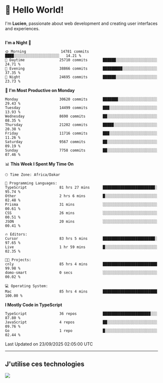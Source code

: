 # 👋 Hello World!

I'm **Lucien**, passionate about web development and creating user interfaces and experiences.

##

<!--START_SECTION:waka-->
**I'm a Night 🦉** 

```text
🌞 Morning                14781 commits       ████░░░░░░░░░░░░░░░░░░░░░   14.21 % 
🌆 Daytime                25710 commits       ██████░░░░░░░░░░░░░░░░░░░   24.71 % 
🌃 Evening                38866 commits       █████████░░░░░░░░░░░░░░░░   37.35 % 
🌙 Night                  24695 commits       ██████░░░░░░░░░░░░░░░░░░░   23.73 % 
```
📅 **I'm Most Productive on Monday** 

```text
Monday                   30620 commits       ███████░░░░░░░░░░░░░░░░░░   29.43 % 
Tuesday                  14499 commits       ███░░░░░░░░░░░░░░░░░░░░░░   13.93 % 
Wednesday                8690 commits        ██░░░░░░░░░░░░░░░░░░░░░░░   08.35 % 
Thursday                 21202 commits       █████░░░░░░░░░░░░░░░░░░░░   20.38 % 
Friday                   11716 commits       ███░░░░░░░░░░░░░░░░░░░░░░   11.26 % 
Saturday                 9567 commits        ██░░░░░░░░░░░░░░░░░░░░░░░   09.19 % 
Sunday                   7758 commits        ██░░░░░░░░░░░░░░░░░░░░░░░   07.46 % 
```


📊 **This Week I Spent My Time On** 

```text
🕑︎ Time Zone: Africa/Dakar

💬 Programming Languages: 
TypeScript               81 hrs 27 mins      ████████████████████████░   95.74 % 
Other                    2 hrs 6 mins        █░░░░░░░░░░░░░░░░░░░░░░░░   02.48 % 
Prisma                   31 mins             ░░░░░░░░░░░░░░░░░░░░░░░░░   00.61 % 
CSS                      26 mins             ░░░░░░░░░░░░░░░░░░░░░░░░░   00.51 % 
JSON                     20 mins             ░░░░░░░░░░░░░░░░░░░░░░░░░   00.41 % 

🔥 Editors: 
Cursor                   83 hrs 5 mins       ████████████████████████░   97.65 % 
Live                     1 hr 59 mins        █░░░░░░░░░░░░░░░░░░░░░░░░   02.35 % 

🐱‍💻 Projects: 
cnly                     85 hrs 4 mins       █████████████████████████   99.98 % 
domo-smart               0 secs              ░░░░░░░░░░░░░░░░░░░░░░░░░   00.02 % 

💻 Operating System: 
Mac                      85 hrs 4 mins       █████████████████████████   100.00 % 
```

**I Mostly Code in TypeScript** 

```text
TypeScript               36 repos            ██████████████████████░░░   87.80 % 
JavaScript               4 repos             ██░░░░░░░░░░░░░░░░░░░░░░░   09.76 % 
Go                       1 repo              █░░░░░░░░░░░░░░░░░░░░░░░░   02.44 % 
```




 Last Updated on 23/09/2025 02:05:00 UTC
<!--END_SECTION:waka-->
---

## J'utilise ces technologies

<p align="left">
  <a href="https://skillicons.dev">
    <img src="https://skillicons.dev/icons?i=ts,js,go,ruby,css,scss,tailwind,react,vite,nextjs,docker,figma,ableton" />
  </a>
</p>

